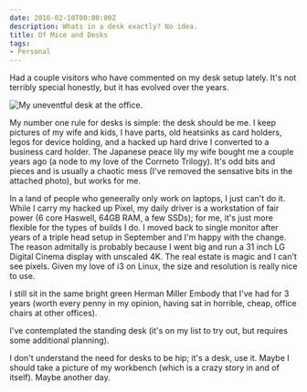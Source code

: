 ```yaml
---
date: 2016-02-10T00:00:00Z
description: Whats in a desk exactly? No idea.
title: Of Mice and Desks
tags:
- Personal
---
```

Had a couple visitors who have commented on my desk setup lately. It's not terribly special honestly, but it has evolved over the years.

<img src="/images/blog/2016/02/DSCF5717.jpg" alt="My uneventful desk at the office.">

My number one rule for desks is simple: the desk should be me. I keep pictures of my wife and kids, I have parts, old heatsinks as card holders, legos for device holding, and a hacked up hard drive I converted to a business card holder. The Japanese peace lily my wife bought me a couple years ago (a node to my love of the Corrneto Trilogy). It's odd bits and pieces and is usually a chaotic mess (I've removed the sensative bits in the attached photo), but works for me.

In a land of people who geneerally only work on laptops, I just can't do it. While I carry my hacked up Pixel, my daily driver is a workstation of fair power (6 core Haswell, 64GB RAM, a few SSDs); for me, it's just more flexible for the types of builds I do. I moved back to single monitor after years of a triple head setup in September and I'm happy with the change. The reason admitally is probably because I went big and run a 31 inch LG Digital Cinema display with unscaled 4K. The real estate is magic and I can't see pixels. Given my love of i3 on Linux, the size and resolution is really nice to use.

I still sit in the same bright green Herman Miller Embody that I've had for 3 years (worth every penny in my opinion, having sat in horrible, cheap, office chairs at other offices).

I've contemplated the standing desk (it's on my list to try out, but requires some additional planning).

I don't understand the need for desks to be hip; it's a desk, use it. Maybe I should take a picture of my workbench (which is a crazy story in and of itself). Maybe another day.